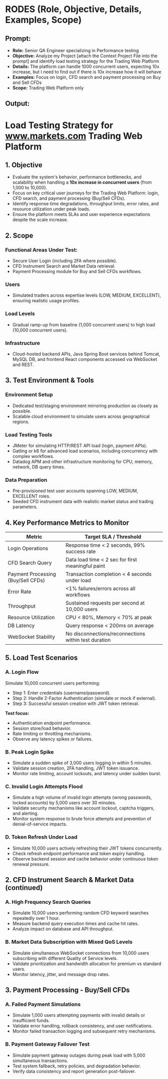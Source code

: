 #  RODES (Role, Objective, Details, Examples, Scope)

## Prompt:

- **Role:** Senior QA Engineer specializing in Performance testing
- **Objective:** Analyze my Project [attach the Context Project File into the prompt] and identify load testing strategy for the Trading Web Platform
- **Details:** The platform can handle 1000 concurrent users, expecting 10x increase, but I need to find out if there is 10x increase how it will behave
- **Examples:** Focus on login, CFD search and payment processing on Buy and Sell CFDs
- **Scope:** Trading Web Platform only

## Output: 
# Load Testing Strategy for www.markets.com Trading Web Platform

## 1. Objective
- Evaluate the system's behavior, performance bottlenecks, and scalability when handling a **10x increase in concurrent users** (from 1,000 to 10,000).
- Focus on key critical user journeys for the Trading Web Platform: login, CFD search, and payment processing (Buy/Sell CFDs).
- Identify response time degradations, throughput limits, error rates, and resource utilization under peak loads.
- Ensure the platform meets SLAs and user experience expectations despite the scale increase.

## 2. Scope

### Functional Areas Under Test:
- Secure User Login (including 2FA where possible).
- CFD Instrument Search and Market Data retrieval.
- Payment Processing module for Buy and Sell CFDs workflows.

### Users
- Simulated traders across expertise levels (LOW, MEDIUM, EXCELLENT), ensuring realistic usage profiles.

### Load Levels
- Gradual ramp-up from baseline (1,000 concurrent users) to high load (10,000 concurrent users).

### Infrastructure
- Cloud-hosted backend APIs, Java Spring Boot services behind Tomcat, MySQL DB, and frontend React components accessed via WebSocket and REST.

## 3. Test Environment & Tools

### Environment Setup
- Dedicated test/staging environment mirroring production as closely as possible.
- Scalable cloud environment to simulate users across geographical regions.

### Load Testing Tools
- JMeter for simulating HTTP/REST API load (login, payment APIs).
- Gatling or k6 for advanced load scenarios, including concurrency with complex workflows.
- Datadog APM and other infrastructure monitoring for CPU, memory, network, DB query times.

### Data Preparation
- Pre-provisioned test user accounts spanning LOW, MEDIUM, EXCELLENT roles.
- Seeded CFD instrument data with realistic market status and trading parameters.

## 4. Key Performance Metrics to Monitor

| Metric                            | Target SLA / Threshold                    |
|----------------------------------|-------------------------------------------|
| Login Operations                 | Response time < 2 seconds, 99% success rate |
| CFD Search Query                | Data load time < 2 sec for first meaningful paint |
| Payment Processing (Buy/Sell CFDs) | Transaction completion < 4 seconds under load |
| Error Rate                      | <1% failures/errors across all workflows  |
| Throughput                     | Sustained requests per second at 10,000 users |
| Resource Utilization            | CPU < 80%, Memory < 70% at peak            |
| DB Latency                     | Query response < 200ms on average           |
| WebSocket Stability            | No disconnections/reconnections within test duration|

## 5. Load Test Scenarios

### A. Login Flow
Simulate 10,000 concurrent users performing:
- Step 1: Enter credentials (username/password).
- Step 2: Handle 2-Factor Authentication (simulate or mock if external).
- Step 3: Successful session creation with JWT token retrieval.

**Test focus:**
- Authentication endpoint performance.
- Session store/load behavior.
- Rate limiting or throttling mechanisms.
- Observe any latency spikes or failures.

### B. Peak Login Spike
- Simulate a sudden spike of 3,000 users logging in within 5 minutes.
- Validate session creation, 2FA handling, JWT token issuance.
- Monitor rate limiting, account lockouts, and latency under sudden burst.

### C. Invalid Login Attempts Flood
- Simulate a high volume of invalid login attempts (wrong passwords, locked accounts) by 5,000 users over 30 minutes.
- Validate security mechanisms like account lockout, captcha triggers, and alerting.
- Monitor system response to brute force attempts and prevention of denial-of-service impacts.

### D. Token Refresh Under Load
- Simulate 10,000 users actively refreshing their JWT tokens concurrently.
- Check refresh endpoint performance and token expiry handling.
- Observe backend session and cache behavior under continuous token renewal pressure.

## 2. CFD Instrument Search & Market Data (continued)

### A. High Frequency Search Queries
- Simulate 10,000 users performing random CFD keyword searches repeatedly over 1 hour.
- Measure backend query execution times and cache hit rates.
- Analyze impact on database and API throughput.

### B. Market Data Subscription with Mixed QoS Levels
- Simulate simultaneous WebSocket connections from 10,000 users subscribing with different Quality of Service levels.
- Validate prioritization and bandwidth allocation for premium vs standard users.
- Monitor latency, jitter, and message drop rates.

## 3. Payment Processing - Buy/Sell CFDs

### A. Failed Payment Simulations
- Simulate 1,000 users attempting payments with invalid details or insufficient funds.
- Validate error handling, rollback consistency, and user notifications.
- Monitor failed transaction logging and subsequent retry mechanisms.

### B. Payment Gateway Failover Test
- Simulate payment gateway outages during peak load with 5,000 simultaneous transactions.
- Test system fallback, retry policies, and degradation behavior.
- Verify data consistency and report generation post-failover.